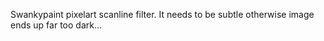 Swankypaint pixelart scanline filter. It needs to be subtle otherwise image ends up far too dark... 